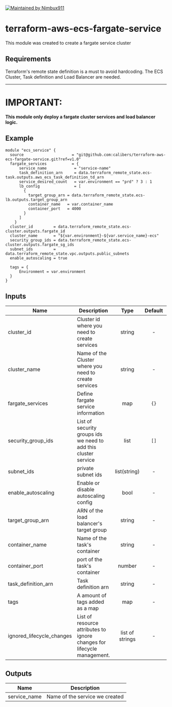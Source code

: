 [![Maintained by Nimbux911](https://img.shields.io/badge/maintained%20by-nimbux911.com-%235849a6.svg)](https://www.nimbux911.com/)

# terraform-aws-ecs-fargate-service

This module was created to create a fargate service cluster 

## Requirements

Terraform's remote state definition is a must to avoid hardcoding. The ECS Cluster, Task definition and Load Balancer are needed.

---

# IMPORTANT: 
**This module only deploy a fargate cluster services and load balancer logic.**

## Example

```
module "ecs_service" {
  source                     = "git@github.com:calibers/terraform-aws-ecs-fargate-service.git?ref=v1.0"
  fargate_services           = {
      service_name            = "service-name"
      task_definition_arn     = data.terraform_remote_state.ecs-task.outputs.aws_ecs_task_definition_td_arn
      service_desired_count   = var.environment == "prd" ? 3 : 1 
      lb_config               = [
        {
          target_group_arn = data.terraform_remote_state.ecs-lb.outputs.target_group_arn
          container_name   = var.container_name
          container_port   = 4000
        } 
      ]
    }
  cluster_id         = data.terraform_remote_state.ecs-cluster.outputs.fargate_id
  cluster_name       = "${var.environment}-${var.service_name}-ecs"
  security_group_ids = data.terraform_remote_state.ecs-cluster.outputs.fargate_sg_ids
  subnet_ids         = data.terraform_remote_state.vpc.outputs.public_subnets
  enable_autoscaling = true
  
  tags = {
      Environment = var.environment
  }
}

```

## Inputs

| Name | Description | Type | Default | Required |
|------|-------------|:----:|:-----:|:-----:|
| cluster\_id | Cluster id where you need to create services | string | - | yes |
| cluster\_name | Name of the Cluster where you need to create services | string | - | yes |
| fargate\_services | Define fargate service information | map | `{}` | no |
| security\_group\_ids |  List of security groups ids we need to add this cluster service | list  | `[]` | no |
| subnet\_ids | private subnet ids | list(string) | - | no |
| enable\_autoscaling | Enable or disable autoscaling config | bool | - | yes |
| target\_group\_arn | ARN of the load balancer's target group | string | - | yes |
| container\_name | Name of the task's container | string | - | yes |
| container\_port | port of the task's container | number | - | yes |
| task\_definition\_arn | Task definition arn | string | - | yes |
| tags | A amount of tags added as a map | map | - | yes |
| ignored_lifecycle_changes | List of resource attributes to ignore changes for lifecycle management. | list of strings | - | no |

## Outputs

| Name | Description |
|------|-------------|
| service\_name | Name of the service we created |
